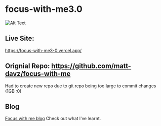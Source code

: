 # focus-with-me3.0

![Alt Text](Screen%20Shot%202566-08-25%20at%2012.37.17.png)


## Live Site:
https://focus-with-me3-0.vercel.app/

## Orignial Repo: https://github.com/matt-davz/focus-with-me
Had to create new repo due to git repo being too large to commit changes (1GB :0)

## Blog
[Focus with me blog](https://medium.com/@davies.matt.02/focus-with-me-project-ef9d04246220)
Check out what I've learnt.
